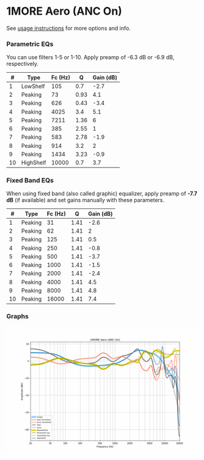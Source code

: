 # 1MORE Aero (ANC On)
See [usage instructions](https://github.com/jaakkopasanen/AutoEq#usage) for more options and info.

### Parametric EQs
You can use filters 1-5 or 1-10. Apply preamp of -6.3 dB or -6.9 dB, respectively.

|   # | Type      |   Fc (Hz) |    Q |   Gain (dB) |
|-----|-----------|-----------|------|-------------|
|   1 | LowShelf  |       105 | 0.7  |        -2.7 |
|   2 | Peaking   |        73 | 0.93 |         4.1 |
|   3 | Peaking   |       626 | 0.43 |        -3.4 |
|   4 | Peaking   |      4025 | 3.4  |         5.1 |
|   5 | Peaking   |      7211 | 1.36 |         6   |
|   6 | Peaking   |       385 | 2.55 |         1   |
|   7 | Peaking   |       583 | 2.78 |        -1.9 |
|   8 | Peaking   |       914 | 3.2  |         2   |
|   9 | Peaking   |      1434 | 3.23 |        -0.9 |
|  10 | HighShelf |     10000 | 0.7  |         3.7 |

### Fixed Band EQs
When using fixed band (also called graphic) equalizer, apply preamp of **-7.7 dB** (if available) and set gains manually with these parameters.

|   # | Type    |   Fc (Hz) |    Q |   Gain (dB) |
|-----|---------|-----------|------|-------------|
|   1 | Peaking |        31 | 1.41 |        -2.6 |
|   2 | Peaking |        62 | 1.41 |         2   |
|   3 | Peaking |       125 | 1.41 |         0.5 |
|   4 | Peaking |       250 | 1.41 |        -0.8 |
|   5 | Peaking |       500 | 1.41 |        -3.7 |
|   6 | Peaking |      1000 | 1.41 |        -1.5 |
|   7 | Peaking |      2000 | 1.41 |        -2.4 |
|   8 | Peaking |      4000 | 1.41 |         4.5 |
|   9 | Peaking |      8000 | 1.41 |         4.8 |
|  10 | Peaking |     16000 | 1.41 |         7.4 |

### Graphs
![](./1MORE%20Aero%20(ANC%20On).png)
